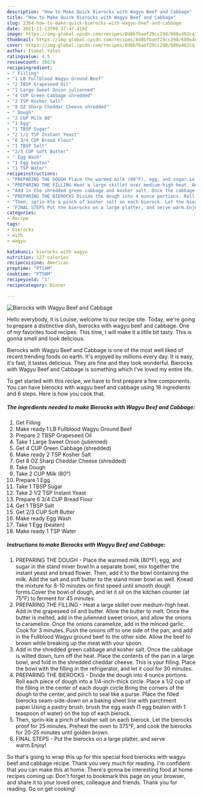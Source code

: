 ```yaml
---
description: "How to Make Quick Bierocks with Wagyu Beef and Cabbage"
title: "How to Make Quick Bierocks with Wagyu Beef and Cabbage"
slug: 2364-how-to-make-quick-bierocks-with-wagyu-beef-and-cabbage
date: 2021-11-13T09:37:47.410Z
image: https://img-global.cpcdn.com/recipes/8d8bfbaef29cc298/680x482cq70/bierocks-with-wagyu-beef-and-cabbage-recipe-main-photo.jpg
thumbnail: https://img-global.cpcdn.com/recipes/8d8bfbaef29cc298/680x482cq70/bierocks-with-wagyu-beef-and-cabbage-recipe-main-photo.jpg
cover: https://img-global.cpcdn.com/recipes/8d8bfbaef29cc298/680x482cq70/bierocks-with-wagyu-beef-and-cabbage-recipe-main-photo.jpg
author: Isabel Yates
ratingvalue: 4.5
reviewcount: 38679
recipeingredient:
- " Filling"
- "1 LB Fullblood Wagyu Ground Beef"
- "2 TBSP Grapeseed Oil"
- "1 Large Sweet Onion julienned"
- "4 CUP Green Cabbage shredded"
- "2 TSP Kosher Salt"
- "8 OZ Sharp Cheddar Cheese shredded"
- " Dough"
- "2 CUP Milk 80"
- "1 Egg"
- "1 TBSP Sugar"
- "2 1/2 TSP Instant Yeast"
- "6 3/4 CUP Bread Flour"
- "1 TBSP Salt"
- "2/3 CUP Soft Butter"
- " Egg Wash"
- "1 Egg beaten"
- "1 TSP Water"
recipeinstructions:
- "PREPARING THE DOUGH Place the warmed milk (80°F), egg, and sugar in the stand mixer bowl.In a separate bowl, mix together the instant yeast and bread flower. Then, add it to the bowl containing the milk. Add the salt and soft butter to the stand mixer bowl as well. Knead the mixture for 8-10 minutes on first speed until smooth dough forms.Cover the bowl of dough, and let it sit on the kitchen counter (at 75°F) to ferment for 45 minutes."
- "PREPARING THE FILLING Heat a large skillet over medium-high heat. Add in the grapeseed oil and butter. Allow the butter to melt. Once the butter is melted, add in the julienned sweet onion, and allow the onions to caramelize. Once the onions caramelize, add in the minced garlic. Cook for 3 minutes. Push the onions off to one side of the pan, and add in the Fullblood Wagyu ground beef to the other side. Allow the beef to brown while breaking up the meat with your spoon."
- "Add in the shredded green cabbage and kosher salt. Once the cabbage is wilted down, turn off the heat. Place the contents of the pan in a large bowl, and fold in the shredded cheddar cheese. This is your filling. Place the bowl with the filling in the refrigerator, and let it cool for 30 minutes."
- "PREPARING THE BIEROCKS Divide the dough into 4 ounce portions. Roll each piece of dough into a 1/4-inch-thick circle. Place a 1/2 cup of the filling in the center of each dough circle.Bring the corners of the dough to the center, and pinch to seal like a purse. Place the filled bierocks seam-side-down on a baking sheet line with parchment paper.Using a pastry brush, brush the egg wash (1 egg beaten with 1 teaspoon of water) on the top of each bierock."
- "Then, sprin-kle a pinch of kosher salt on each bierock. Let the bierocks proof for 25 minutes. Preheat the oven to 375°F, and cook the bierocks for 20-25 minutes until golden brown."
- "FINAL STEPS Put the bierocks on a large platter, and serve warm.Enjoy!"
categories:
- Recipe
tags:
- bierocks
- with
- wagyu

katakunci: bierocks with wagyu 
nutrition: 127 calories
recipecuisine: American
preptime: "PT14M"
cooktime: "PT50M"
recipeyield: "1"
recipecategory: Dinner

---
```



![Bierocks with Wagyu Beef and Cabbage](https://img-global.cpcdn.com/recipes/8d8bfbaef29cc298/680x482cq70/bierocks-with-wagyu-beef-and-cabbage-recipe-main-photo.jpg)

Hello everybody, it is Louise, welcome to our recipe site. Today, we're going to prepare a distinctive dish, bierocks with wagyu beef and cabbage. One of my favorites food recipes. This time, I will make it a little bit tasty. This is gonna smell and look delicious.



Bierocks with Wagyu Beef and Cabbage is one of the most well liked of recent trending foods on earth. It's enjoyed by millions every day. It is easy, it's fast, it tastes delicious. They are fine and they look wonderful. Bierocks with Wagyu Beef and Cabbage is something which I've loved my entire life.


To get started with this recipe, we have to first prepare a few components. You can have bierocks with wagyu beef and cabbage using 18 ingredients and 6 steps. Here is how you cook that.

<!--inarticleads1-->

##### The ingredients needed to make Bierocks with Wagyu Beef and Cabbage:

1. Get  Filling
1. Make ready 1 LB Fullblood Wagyu Ground Beef
1. Prepare 2 TBSP Grapeseed Oil
1. Take 1 Large Sweet Onion (julienned)
1. Get 4 CUP Green Cabbage (shredded)
1. Make ready 2 TSP Kosher Salt
1. Get 8 OZ Sharp Cheddar Cheese (shredded)
1. Take  Dough
1. Take 2 CUP Milk (80°)
1. Prepare 1 Egg
1. Take 1 TBSP Sugar
1. Take 2 1/2 TSP Instant Yeast
1. Prepare 6 3/4 CUP Bread Flour
1. Get 1 TBSP Salt
1. Get 2/3 CUP Soft Butter
1. Make ready  Egg Wash
1. Take 1 Egg (beaten)
1. Make ready 1 TSP Water




<!--inarticleads2-->

##### Instructions to make Bierocks with Wagyu Beef and Cabbage:

1. PREPARING THE DOUGH - Place the warmed milk (80°F), egg, and sugar in the stand mixer bowl.In a separate bowl, mix together the instant yeast and bread flower. Then, add it to the bowl containing the milk. Add the salt and soft butter to the stand mixer bowl as well. Knead the mixture for 8-10 minutes on first speed until smooth dough forms.Cover the bowl of dough, and let it sit on the kitchen counter (at 75°F) to ferment for 45 minutes.
1. PREPARING THE FILLING - Heat a large skillet over medium-high heat. Add in the grapeseed oil and butter. Allow the butter to melt. Once the butter is melted, add in the julienned sweet onion, and allow the onions to caramelize. Once the onions caramelize, add in the minced garlic. Cook for 3 minutes. Push the onions off to one side of the pan, and add in the Fullblood Wagyu ground beef to the other side. Allow the beef to brown while breaking up the meat with your spoon.
1. Add in the shredded green cabbage and kosher salt. Once the cabbage is wilted down, turn off the heat. Place the contents of the pan in a large bowl, and fold in the shredded cheddar cheese. This is your filling. Place the bowl with the filling in the refrigerator, and let it cool for 30 minutes.
1. PREPARING THE BIEROCKS - Divide the dough into 4 ounce portions. Roll each piece of dough into a 1/4-inch-thick circle. Place a 1/2 cup of the filling in the center of each dough circle.Bring the corners of the dough to the center, and pinch to seal like a purse. Place the filled bierocks seam-side-down on a baking sheet line with parchment paper.Using a pastry brush, brush the egg wash (1 egg beaten with 1 teaspoon of water) on the top of each bierock.
1. Then, sprin-kle a pinch of kosher salt on each bierock. Let the bierocks proof for 25 minutes. Preheat the oven to 375°F, and cook the bierocks for 20-25 minutes until golden brown.
1. FINAL STEPS - Put the bierocks on a large platter, and serve warm.Enjoy!




So that's going to wrap this up for this special food bierocks with wagyu beef and cabbage recipe. Thank you very much for reading. I'm confident that you can make this at home. There's gonna be interesting food at home recipes coming up. Don't forget to bookmark this page on your browser, and share it to your loved ones, colleague and friends. Thank you for reading. Go on get cooking!
